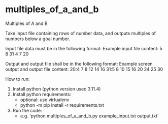 # multiples_of_a_and_b
Multiples of A and B

Take input file containing rows of number data, and outputs multiples of numbers below a goal number.

Input file data must be in the following format:
Example input file content:
5 8 31
4 7 20

Output and output file shall be in the following format:
Example screen output and output file content:
20:4 7 8 12 14 16 
31:5 8 10 15 16 20 24 25 30




How to run:

1. Install python (python version used 3.11.4)
2. Install python requirements: 
    * optional: use virtualenv
    * python -m pip install -r requirements.txt
3. Run the code: 
    * e.g. 'python multiples_of_a_and_b.py example_input.txt output.txt'
